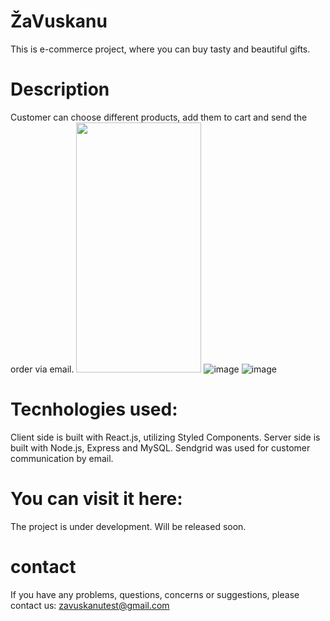# ŽaVuskanu

This is e-commerce project, where you can buy tasty and beautiful gifts.

# Description

Customer can choose different products, add them to cart and send the order via email.
<img src="https://user-images.githubusercontent.com/34486157/159043002-46cdf155-d889-42f2-8c2e-1021a654d3ff.png" width="200" height="400"/>
![image](https://user-images.githubusercontent.com/34486157/159043002-46cdf155-d889-42f2-8c2e-1021a654d3ff.png)
![image](https://user-images.githubusercontent.com/34486157/159043448-842d2e3d-b3e2-40e4-9697-408350b4c643.png)



# Tecnhologies used:

Client side is built with React.js, utilizing Styled Components.
Server side is built with Node.js, Express and MySQL.
Sendgrid was used for customer communication by email.

# You can visit it here:
The project is under development. Will be released soon.

# contact
If you have any problems, questions, concerns or suggestions, please contact us: zavuskanutest@gmail.com
